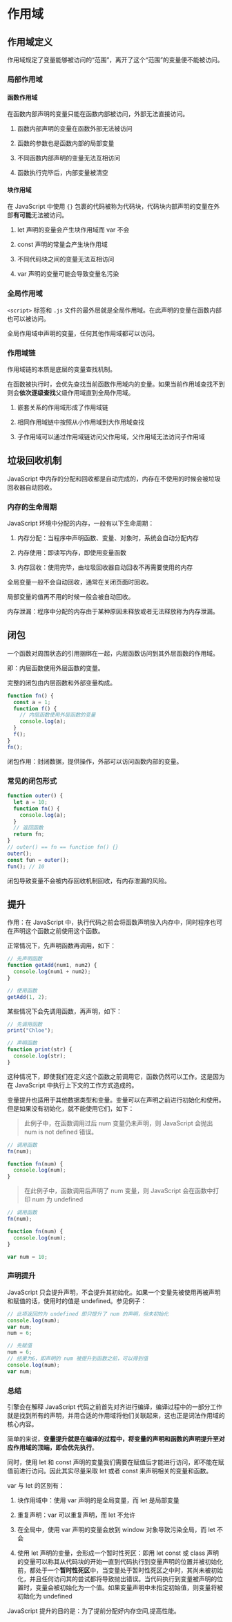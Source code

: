 # 作用域

## 作用域定义

作用域规定了变量能够被访问的“范围”，离开了这个“范围”的变量便不能被访问。

### 局部作用域

#### 函数作用域

在函数内部声明的变量只能在函数内部被访问，外部无法直接访问。

1. 函数内部声明的变量在函数外部无法被访问

2. 函数的参数也是函数内部的局部变量

3. 不同函数内部声明的变量无法互相访问

4. 函数执行完毕后，内部变量被清空

#### 块作用域

在 JavaScript 中使用 `{}` 包裹的代码被称为代码块，代码块内部声明的变量在外部**有可能**无法被访问。

1. let 声明的变量会产生块作用域而 var 不会

2. const 声明的常量会产生块作用域

3. 不同代码块之间的变量无法互相访问

4. var 声明的变量可能会导致变量名污染

### 全局作用域

`<script>` 标签和 `.js` 文件的最外层就是全局作用域。在此声明的变量在函数内部也可以被访问。

全局作用域中声明的变量，任何其他作用域都可以访问。

### 作用域链

作用域链的本质是底层的变量查找机制。

在函数被执行时，会优先查找当前函数作用域内的变量。如果当前作用域查找不到则会**依次逐级查找**父级作用域直到全局作用域。

1. 嵌套关系的作用域形成了作用域链

2. 相同作用域链中按照从小作用域到大作用域查找

3. 子作用域可以通过作用域链访问父作用域，父作用域无法访问子作用域

## 垃圾回收机制

JavaScript 中内存的分配和回收都是自动完成的，内存在不使用的时候会被垃圾回收器自动回收。

### 内存的生命周期

JavaScript 环境中分配的内存，一般有以下生命周期：

1. 内存分配：当程序中声明函数、变量、对象时，系统会自动分配内存

2. 内存使用：即读写内存，即使用变量函数

3. 内存回收：使用完毕，由垃圾回收器自动回收不再需要使用的内存

全局变量一般不会自动回收，通常在关闭页面时回收。

局部变量的值再不用的时候一般会被自动回收。

内存泄漏：程序中分配的内存由于某种原因未释放或者无法释放称为内存泄漏。

## 闭包

一个函数对周围状态的引用捆绑在一起，内层函数访问到其外层函数的作用域。

即：内层函数使用外层函数的变量。

完整的闭包由内层函数和外部变量构成。

```js
function fn() {
  const a = 1;
  function f() {
    // 内层函数使用外层函数的变量
    console.log(a);
  }
  f();
}
fn();
```

闭包作用：封闭数据，提供操作，外部可以访问函数内部的变量。

### 常见的闭包形式

```js
function outer() {
  let a = 10;
  function fn() {
    console.log(a);
  }
  // 返回函数
  return fn;
}
// outer() == fn == function fn() {}
outer();
const fun = outer();
fun(); // 10
```

闭包导致变量不会被内存回收机制回收，有内存泄漏的风险。

## 提升

作用：在 JavaScript 中，执行代码之前会将函数声明放入内存中，同时程序也可在声明这个函数之前使用这个函数。

正常情况下，先声明函数再调用，如下：

```js
// 先声明函数
function getAdd(num1, num2) {
  console.log(num1 + num2);
}

// 使用函数
getAdd(1, 2);
```

某些情况下会先调用函数，再声明，如下：

```js
// 先调用函数
print("Chloe");

// 声明函数
function print(str) {
  console.log(str);
}
```

这种情况下，即使我们在定义这个函数之前调用它，函数仍然可以工作。这是因为在 JavaScript 中执行上下文的工作方式造成的。

变量提升也适用于其他数据类型和变量。变量可以在声明之前进行初始化和使用。但是如果没有初始化，就不能使用它们，如下：

> 此例子中，在函数调用过后 num 变量仍未声明，则 JavaScript 会抛出 num is not defined 错误。

```js
// 调用函数
fn(num);

function fn(num) {
  console.log(num);
}
```

> 在此例子中，函数调用后声明了 num 变量，则 JavaScript 会在函数中打印 num 为 undefined

```js
// 调用函数
fn(num);

function fn(num) {
  console.log(num);
}

var num = 10;
```

### 声明提升

JavaScript 只会提升声明，不会提升其初始化。如果一个变量先被使用再被声明和赋值的话，使用时的值是 undefined。参见例子：

```js
// 此项返回的为 undefined 即只提升了 num 的声明，但未初始化
console.log(num);
var num;
num = 6;
```

```js
// 先赋值
num = 6;
// 结果为6，即声明的 num 被提升到函数之前，可以得到值
console.log(num);
var num;
```

### 总结

引擎会在解释 JavaScript 代码之前首先对齐进行编译，编译过程中的一部分工作就是找到所有的声明，并用合适的作用域将他们关联起来，这也正是词法作用域的核心内容。

简单的来说，**变量提升就是在编译的过程中，将变量的声明和函数的声明提升至对应作用域的顶端，即会优先执行**。

同时，使用 let 和 const 声明的变量我们需要在赋值后才能进行访问，即不能在赋值前进行访问。因此其实尽量采取 let 或者 const 来声明相关的变量和函数。

var 与 let 的区别有：

1. 块作用域中：使用 var 声明的是全局变量，而 let 是局部变量

2. 重复声明：var 可以重复声明，而 let 不允许

3. 在全局中，使用 var 声明的变量会放到 window 对象导致污染全局，而 let 不会

4. 使用 let 声明的变量，会形成一个暂时性死区：即用 let const 或 class 声明的变量可以称其从代码块的开始一直到代码执行到变量声明的位置并被初始化前，都处于一个**暂时性死区**中，当变量处于暂时性死区之中时，其尚未被初始化，并且任何访问其的尝试都将导致抛出错误。当代码执行到变量被声明的位置时，变量会被初始化为一个值。如果变量声明中未指定初始值，则变量将被初始化为 undefined

JavaScript 提升的目的是：为了提前分配好内存空间,提高性能。
